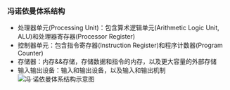 ### 冯诺依曼体系结构
- 处理器单元(Processing Unit)：包含算术逻辑单元(Arithmetic Logic Unit, ALU)和处理器寄存器(Processor Register)
- 控制器单元：包含指令寄存器(Instruction Register)和程序计数器(Program Counter)
- 存储器：内存&&存储，存储数据和指令的内存，以及更大容量的外部存储
- 输入输出设备：输入和输出设备，以及输入和输出机制
![冯·诺依曼体系结构示意图](http://image.heysq.com/wiki/jsjzc/fnym.png)
